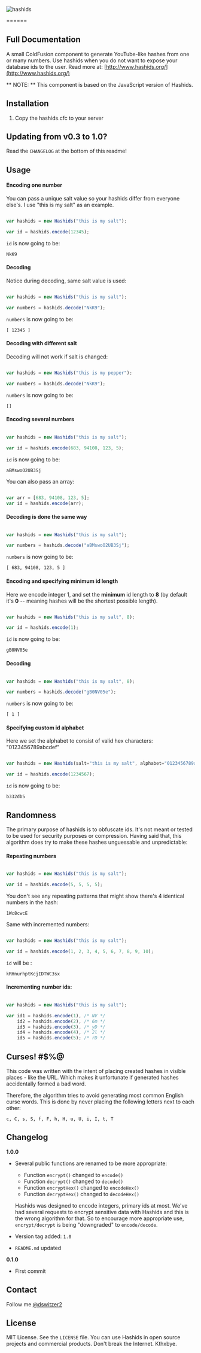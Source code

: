 ![hashids](http://www.hashids.org.s3.amazonaws.com/public/img/hashids.png "Hashids")

======

Full Documentation
-------

A small ColdFusion component to generate YouTube-like hashes from one or many numbers. Use hashids when you do not want to expose your database ids to the user. Read more at: [http://www.hashids.org/](http://www.hashids.org/)

** NOTE: ** This component is based on the JavaScript version of Hashids.

Installation
-------

1. Copy the hashids.cfc to your server

Updating from v0.3 to 1.0?
-------

Read the `CHANGELOG` at the bottom of this readme!

Usage
-------

#### Encoding one number

You can pass a unique salt value so your hashids differ from everyone else's. I use "this is my salt" as an example.

```javascript

var hashids = new Hashids("this is my salt");

var id = hashids.encode(12345);
```

`id` is now going to be:

	NkK9

#### Decoding

Notice during decoding, same salt value is used:

```javascript

var hashids = new Hashids("this is my salt");

var numbers = hashids.decode("NkK9");
```

`numbers` is now going to be:

	[ 12345 ]

#### Decoding with different salt

Decoding will not work if salt is changed:

```javascript

var hashids = new Hashids("this is my pepper");

var numbers = hashids.decode("NkK9");
```

`numbers` is now going to be:

	[]

#### Encoding several numbers

```javascript

var hashids = new Hashids("this is my salt");

var id = hashids.encode(683, 94108, 123, 5);
```

`id` is now going to be:

	aBMswoO2UB3Sj

You can also pass an array:

```javascript

var arr = [683, 94108, 123, 5];
var id = hashids.encode(arr);
```

#### Decoding is done the same way

```javascript

var hashids = new Hashids("this is my salt");

var numbers = hashids.decode("aBMswoO2UB3Sj");
```

`numbers` is now going to be:

	[ 683, 94108, 123, 5 ]

#### Encoding and specifying minimum id length

Here we encode integer 1, and set the **minimum** id length to **8** (by default it's **0** -- meaning hashes will be the shortest possible length).

```javascript

var hashids = new Hashids("this is my salt", 8);

var id = hashids.encode(1);
```

`id` is now going to be:

	gB0NV05e

#### Decoding

```javascript

var hashids = new Hashids("this is my salt", 8);

var numbers = hashids.decode("gB0NV05e");
```

`numbers` is now going to be:

	[ 1 ]

#### Specifying custom id alphabet

Here we set the alphabet to consist of valid hex characters: "0123456789abcdef"

```javascript

var hashids = new Hashids(salt="this is my salt", alphabet="0123456789abcdef");

var id = hashids.encode(1234567);
```

`id` is now going to be:

	b332db5

Randomness
-------

The primary purpose of hashids is to obfuscate ids. It's not meant or tested to be used for security purposes or compression.
Having said that, this algorithm does try to make these hashes unguessable and unpredictable:

#### Repeating numbers

```javascript

var hashids = new Hashids("this is my salt");

var id = hashids.encode(5, 5, 5, 5);
```

You don't see any repeating patterns that might show there's 4 identical numbers in the hash:

	1Wc8cwcE

Same with incremented numbers:

```javascript

var hashids = new Hashids("this is my salt");

var id = hashids.encode(1, 2, 3, 4, 5, 6, 7, 8, 9, 10);
```

`id` will be :

	kRHnurhptKcjIDTWC3sx

#### Incrementing number ids:

```javascript

var hashids = new Hashids("this is my salt");

var id1 = hashids.encode(1), /* NV */
	id2 = hashids.encode(2), /* 6m */
	id3 = hashids.encode(3), /* yD */
	id4 = hashids.encode(4), /* 2l */
	id5 = hashids.encode(5); /* rD */
```

Curses! #$%@
-------

This code was written with the intent of placing created hashes in visible places - like the URL. Which makes it unfortunate if generated hashes accidentally formed a bad word.

Therefore, the algorithm tries to avoid generating most common English curse words. This is done by never placing the following letters next to each other:

	c, C, s, S, f, F, h, H, u, U, i, I, t, T

Changelog
-------

**1.0.0**

- Several public functions are renamed to be more appropriate:
	- Function `encrypt()` changed to `encode()`
	- Function `decrypt()` changed to `decode()`
	- Function `encryptHex()` changed to `encodeHex()`
	- Function `decryptHex()` changed to `decodeHex()`

	Hashids was designed to encode integers, primary ids at most. We've had several requests to encrypt sensitive data with Hashids and this is the wrong algorithm for that. So to encourage more appropriate use, `encrypt/decrypt` is being "downgraded" to `encode/decode`.

- Version tag added: `1.0`
- `README.md` updated

**0.1.0**

- First commit

Contact
-------

Follow me [@dswitzer2](http://twitter.com/dswitzer2)

License
-------

MIT License. See the `LICENSE` file. You can use Hashids in open source projects and commercial products. Don't break the Internet. Kthxbye.
